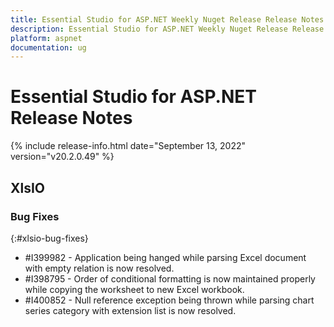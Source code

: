 ```yaml
---
title: Essential Studio for ASP.NET Weekly Nuget Release Release Notes  
description: Essential Studio for ASP.NET Weekly Nuget Release Release Notes  
platform: aspnet
documentation: ug
---
```


# Essential Studio for ASP.NET  Release Notes  

{% include release-info.html date="September 13, 2022"  version="v20.2.0.49" %} 






## XlsIO

### Bug Fixes
{:#xlsio-bug-fixes}

* \#I399982 - Application being hanged while parsing Excel document with empty relation is now resolved.
* \#I398795 - Order of conditional formatting is now maintained properly while copying the worksheet to new Excel workbook.
* \#I400852 - Null reference exception being thrown while parsing chart series category with extension list is now resolved.


